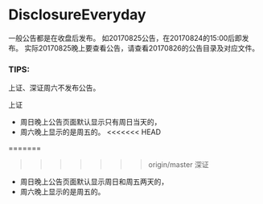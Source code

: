 # DisclosureEveryday

一般公告都是在收盘后发布。
如20170825公告，在20170824的15:00后即发布。
实际20170825晚上要查看公告，请查看20170826的公告目录及对应文件。


### TIPS:

上证、深证周六不发布公告。

上证
* 周日晚上公告页面默认显示只有周日当天的，
* 周六晚上显示的是周五的。
<<<<<<< HEAD


=======
>>>>>>> origin/master
深证
* 周日晚上公告页面默认显示周日和周五两天的，
* 周六晚上显示的是周五的。
